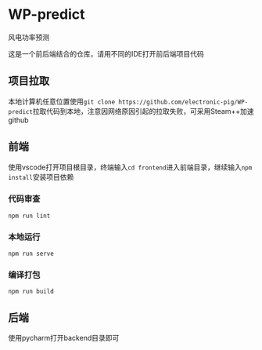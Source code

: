 # WP-predict
风电功率预测

这是一个前后端结合的仓库，请用不同的IDE打开前后端项目代码
## 项目拉取
本地计算机任意位置使用`git clone https://github.com/electronic-pig/WP-predict`拉取代码到本地，注意因网络原因引起的拉取失败，可采用Steam++加速github
## 前端
使用vscode打开项目根目录，终端输入`cd frontend`进入前端目录，继续输入`npm install`安装项目依赖
### 代码审查
```
npm run lint
```
### 本地运行
```
npm run serve
```
### 编译打包
```
npm run build
```
## 后端
使用pycharm打开backend目录即可
